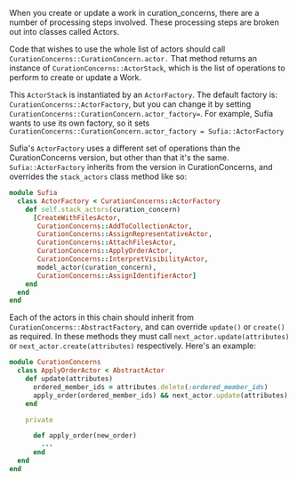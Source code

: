 When you create or update a work in curation_concerns, there are a number of processing steps involved.  These processing steps are broken out into classes called Actors.  

Code that wishes to use the whole list of actors should call `CurationConcerns::CurationConcern.actor.` That method returns an instance of `CurationConcerns::ActorStack`, which is the list of operations to perform to create or update a Work.

This `ActorStack` is instantiated by an `ActorFactory`.  The default factory is: `CurationConcerns::ActorFactory`, but you can change it by setting `CurationConcerns::CurationConcern.actor_factory=`. For example, Sufia wants to use its own factory, so it sets `CurationConcerns::CurationConcern.actor_factory = Sufia::ActorFactory`

Sufia's `ActorFactory` uses a different set of operations than the CurationConcerns version, but other than that it's the same. `Sufia::ActorFactory` inherits from the version in CurationConcerns, and overrides the `stack_actors` class method like so:

```ruby
module Sufia
  class ActorFactory < CurationConcerns::ActorFactory
    def self.stack_actors(curation_concern)
      [CreateWithFilesActor,
       CurationConcerns::AddToCollectionActor,
       CurationConcerns::AssignRepresentativeActor,
       CurationConcerns::AttachFilesActor,
       CurationConcerns::ApplyOrderActor,
       CurationConcerns::InterpretVisibilityActor,
       model_actor(curation_concern),
       CurationConcerns::AssignIdentifierActor]
    end
  end
end
```

Each of the actors in this chain should inherit from `CurationConcerns::AbstractFactory`, and can override `update()` or `create()` as required. In these methods they must call `next_actor.update(attributes)` or `next_actor.create(attributes)` respectively. Here's an example:

```ruby
module CurationConcerns
  class ApplyOrderActor < AbstractActor
    def update(attributes)
      ordered_member_ids = attributes.delete(:ordered_member_ids)
      apply_order(ordered_member_ids) && next_actor.update(attributes)
    end

    private

      def apply_order(new_order)
        ...
      end
  end
end

```